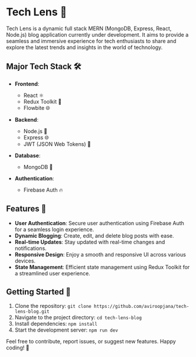 # Tech Lens 🚀

Tech Lens is a dynamic full stack MERN (MongoDB, Express, React, Node.js) blog application currently under development. It aims to provide a seamless and immersive experience for tech enthusiasts to share and explore the latest trends and insights in the world of technology.

## Major Tech Stack 🛠️

- **Frontend**:
  - React ⚛️
  - Redux Toolkit 🔄
  - Flowbite 🌐

- **Backend**:
  - Node.js 🚀
  - Express 🌐
  - JWT (JSON Web Tokens) 🔐

- **Database**:
  - MongoDB 🍃

- **Authentication**:
  - Firebase Auth 🔥

## Features 🌟

- **User Authentication**: Secure user authentication using Firebase Auth for a seamless login experience.
- **Dynamic Blogging**: Create, edit, and delete blog posts with ease.
- **Real-time Updates**: Stay updated with real-time changes and notifications.
- **Responsive Design**: Enjoy a smooth and responsive UI across various devices.
- **State Management**: Efficient state management using Redux Toolkit for a streamlined user experience.

## Getting Started 🚀

1. Clone the repository: `git clone https://github.com/aviroopjana/tech-lens-blog.git`
2. Navigate to the project directory: `cd tech-lens-blog`
3. Install dependencies: `npm install`
4. Start the development server: `npm run dev`

Feel free to contribute, report issues, or suggest new features. Happy coding! 🎉
